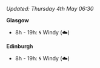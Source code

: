 *Updated: Thursday 4th May 06:30*

**Glasgow**

* 8h - 19h: :cyclone: Windy (:cloud:)

**Edinburgh**

* 8h - 19h: :cyclone: Windy (:cloud:)
